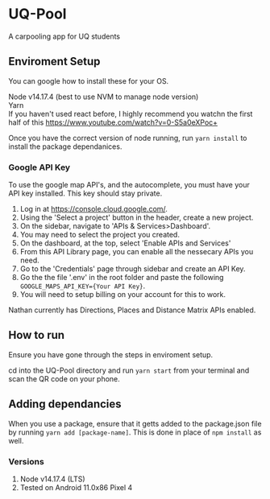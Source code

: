 # UQ-Pool #
A carpooling app for UQ students

## Enviroment Setup ##
You can google how to install these for your OS.  
  
Node v14.17.4 (best to use NVM to manage node version)  
Yarn  
If you haven't used react before, I highly recommend you watchn the first half of this https://www.youtube.com/watch?v=0-S5a0eXPoc+ 

Once you have the correct version of node running, run ```yarn install``` to install the package dependanices.

### Google API Key ###
To use the google map API's, and the autocomplete, you must have your API
key installed. This key should stay private.

1. Log in at https://console.cloud.google.com/.
2. Using the 'Select a project' button in the header, create a new project.
3. On the sidebar, navigate to 'APIs & Services>Dashboard'. 
4. You may need to select the project you created. 
5. On the dashboard, at the top, select 'Enable APIs and Services'
6. From this API Library page, you can enable all the nessecary APIs you need.
7. Go to the 'Credentials' page through sidebar and create an API Key. 
8. Go the the file '.env' in the root folder and paste the following ```GOOGLE_MAPS_API_KEY={Your API Key}```.
9. You will need to setup billing on your account for this to work.

Nathan currently has Directions, Places and Distance Matrix APIs enabled. 

## How to run ##
Ensure you have gone through the steps in enviroment setup. 

cd into the UQ-Pool directory and run ```yarn start``` from your terminal and scan the QR code on your phone.

## Adding dependancies ###
When you use a package, ensure that it getts added to the package.json file by running ```yarn add [package-name]```. This is done in place of ```npm install``` as well. 

### Versions ###
1. Node v14.17.4 (LTS)
2. Tested on Android 11.0x86 Pixel 4